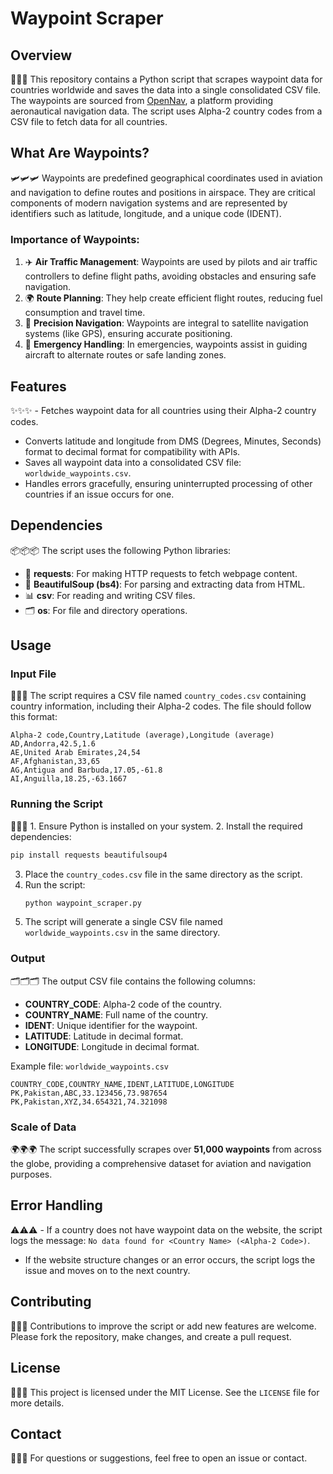# Waypoint Scraper

## Overview

📍📍📍 This repository contains a Python script that scrapes waypoint data for countries worldwide and saves the data into a single consolidated CSV file. The waypoints are sourced from [OpenNav](https://opennav.com), a platform providing aeronautical navigation data. The script uses Alpha-2 country codes from a CSV file to fetch data for all countries.

## What Are Waypoints?

🛩️🛩️🛩️ Waypoints are predefined geographical coordinates used in aviation and navigation to define routes and positions in airspace. They are critical components of modern navigation systems and are represented by identifiers such as latitude, longitude, and a unique code (IDENT).

### Importance of Waypoints:

1. ✈️ **Air Traffic Management**: Waypoints are used by pilots and air traffic controllers to define flight paths, avoiding obstacles and ensuring safe navigation.
2. 🌍 **Route Planning**: They help create efficient flight routes, reducing fuel consumption and travel time.
3. 🎯 **Precision Navigation**: Waypoints are integral to satellite navigation systems (like GPS), ensuring accurate positioning.
4. 🚨 **Emergency Handling**: In emergencies, waypoints assist in guiding aircraft to alternate routes or safe landing zones.

## Features

✨✨✨ - Fetches waypoint data for all countries using their Alpha-2 country codes.
- Converts latitude and longitude from DMS (Degrees, Minutes, Seconds) format to decimal format for compatibility with APIs.
- Saves all waypoint data into a consolidated CSV file: `worldwide_waypoints.csv`.
- Handles errors gracefully, ensuring uninterrupted processing of other countries if an issue occurs for one.

## Dependencies

📦📦📦 The script uses the following Python libraries:

- 🧾 **requests**: For making HTTP requests to fetch webpage content.
- 🧩 **BeautifulSoup (bs4)**: For parsing and extracting data from HTML.
- 📊 **csv**: For reading and writing CSV files.
- 🗂️ **os**: For file and directory operations.

## Usage

### Input File

📂📂📂 The script requires a CSV file named `country_codes.csv` containing country information, including their Alpha-2 codes. The file should follow this format:

```csv
Alpha-2 code,Country,Latitude (average),Longitude (average)
AD,Andorra,42.5,1.6
AE,United Arab Emirates,24,54
AF,Afghanistan,33,65
AG,Antigua and Barbuda,17.05,-61.8
AI,Anguilla,18.25,-63.1667
```

### Running the Script

🚀🚀🚀 1. Ensure Python is installed on your system.
2. Install the required dependencies:
   ```bash
   pip install requests beautifulsoup4
   ```
3. Place the `country_codes.csv` file in the same directory as the script.
4. Run the script:
   ```bash
   python waypoint_scraper.py
   ```
5. The script will generate a single CSV file named `worldwide_waypoints.csv` in the same directory.

### Output

🗂️🗂️🗂️ The output CSV file contains the following columns:

- **COUNTRY_CODE**: Alpha-2 code of the country.
- **COUNTRY_NAME**: Full name of the country.
- **IDENT**: Unique identifier for the waypoint.
- **LATITUDE**: Latitude in decimal format.
- **LONGITUDE**: Longitude in decimal format.

Example file: `worldwide_waypoints.csv`

```csv
COUNTRY_CODE,COUNTRY_NAME,IDENT,LATITUDE,LONGITUDE
PK,Pakistan,ABC,33.123456,73.987654
PK,Pakistan,XYZ,34.654321,74.321098
```

### Scale of Data

🌍🌍🌍 The script successfully scrapes over **51,000 waypoints** from across the globe, providing a comprehensive dataset for aviation and navigation purposes.

## Error Handling

⚠️⚠️⚠️ - If a country does not have waypoint data on the website, the script logs the message: `No data found for <Country Name> (<Alpha-2 Code>)`.
- If the website structure changes or an error occurs, the script logs the issue and moves on to the next country.

## Contributing

🤝🤝🤝 Contributions to improve the script or add new features are welcome. Please fork the repository, make changes, and create a pull request.

## License

📜📜📜 This project is licensed under the MIT License. See the `LICENSE` file for more details.

## Contact

📧📧📧 For questions or suggestions, feel free to open an issue or contact.

